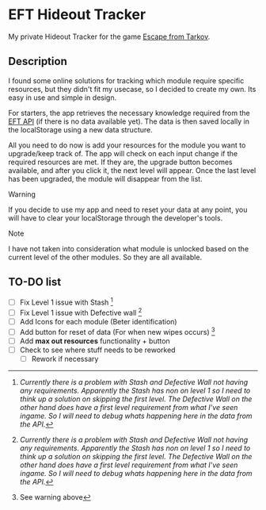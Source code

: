 # EFT Hideout Tracker

My private Hideout Tracker for the game [Escape from Tarkov](https://www.escapefromtarkov.com/).

## Description
I found some online solutions for tracking which module require specific resources, but they didn't fit my usecase, so I decided to create my own. Its easy in use and simple in design.

For starters, the app retrieves the necessary knowledge required from the [EFT API](https://tarkov.dev/api/) (if there is no data available yet). The data is then saved locally in the localStorage using a new data structure.

All you need to do now is add your resources for the module you want to upgrade/keep track of. The app will check on each input change if the required resources are met. If they are, the upgrade button becomes available, and after you click it, the next level will appear. Once the last level has been upgraded, the module will disappear from the list.

> [!WARNING]
> If you decide to use my app and need to reset your data at any point, you will have to clear your localStorage through the developer's tools.

> [!NOTE]
> I have not taken into consideration what module is unlocked based on the current level of the other modules. So they are all available.

## TO-DO list

- [ ] Fix Level 1 issue with Stash [^1]
- [ ] Fix Level 1 issue with Defective wall [^1]
- [ ] Add Icons for each module (Beter identification)
- [ ] Add button for reset of data (For when new wipes occurs) [^2]
- [ ] Add **max out resources** functionality + button
- [ ] Check to see where stuff needs to be reworked
  - [ ] Rework if necessary

[^1]: *Currently there is a problem with Stash and Defective Wall not having any requirements.*
*Apparently the Stash has non on level 1 so I need to think up a solution on skipping the first level.*
*The Defective Wall on the other hand does have a first level requirement from what I've seen ingame. So I will need to debug whats happening here in the data from the API.*
[^2]: See warning above
